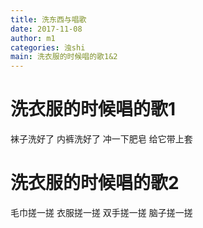 ```yaml
---
title: 洗东西与唱歌
date: 2017-11-08
author: m1
categories: 浊shi
main: 洗衣服的时候唱的歌1&2
---
```


# 洗衣服的时候唱的歌1
袜子洗好了
内裤洗好了
冲一下肥皂
给它带上套

# 洗衣服的时候唱的歌2
毛巾搓一搓
衣服搓一搓
双手搓一搓
脑子搓一搓